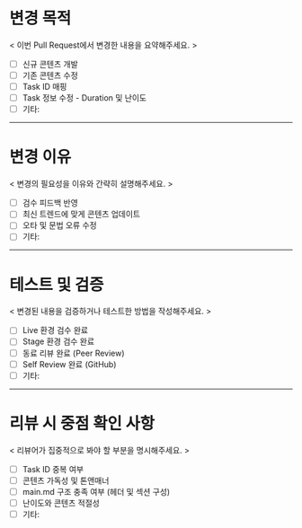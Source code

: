 # 변경 목적
< 이번 Pull Request에서 변경한 내용을 요약해주세요. >
- [ ] 신규 콘텐츠 개발
- [ ] 기존 콘텐츠 수정
- [ ] Task ID 매핑 
- [ ] Task 정보 수정 - Duration 및 난이도
- [ ] 기타: 

---

# 변경 이유
< 변경의 필요성을 이유와 간략히 설명해주세요. >
- [ ] 검수 피드백 반영
- [ ] 최신 트렌드에 맞게 콘텐츠 업데이트
- [ ] 오타 및 문법 오류 수정
- [ ] 기타: 

---

# 테스트 및 검증
< 변경된 내용을 검증하거나 테스트한 방법을 작성해주세요. >
- [ ] Live 환경 검수 완료
- [ ] Stage 환경 검수 완료
- [ ] 동료 리뷰 완료 (Peer Review)
- [ ] Self Review 완료 (GitHub)
- [ ] 기타: 

---

# 리뷰 시 중점 확인 사항
< 리뷰어가 집중적으로 봐야 할 부분을 명시해주세요. >
- [ ] Task ID 중복 여부
- [ ] 콘텐츠 가독성 및 톤앤매너
- [ ] main.md 구조 충족 여부 (헤더 및 섹션 구성)
- [ ] 난이도와 콘텐츠 적절성
- [ ] 기타: 
